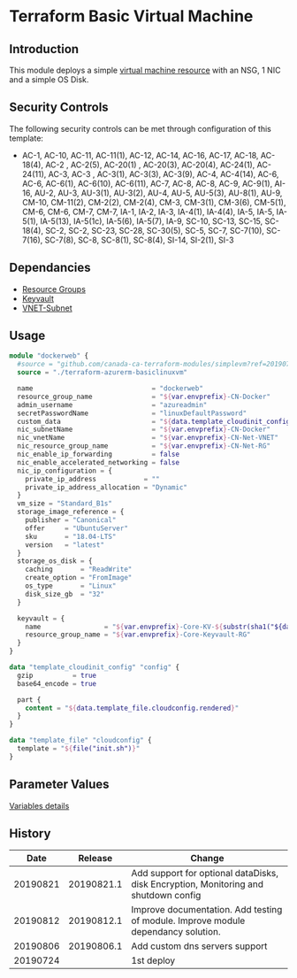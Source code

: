 # Terraform Basic Virtual Machine

## Introduction

This module deploys a simple [virtual machine resource](https://docs.microsoft.com/en-us/azure/templates/microsoft.compute/2019-03-01/virtualmachines) with an NSG, 1 NIC and a simple OS Disk.

## Security Controls

The following security controls can be met through configuration of this template:

* AC-1, AC-10, AC-11, AC-11(1), AC-12, AC-14, AC-16, AC-17, AC-18, AC-18(4), AC-2 , AC-2(5), AC-20(1) , AC-20(3), AC-20(4), AC-24(1), AC-24(11), AC-3, AC-3 , AC-3(1), AC-3(3), AC-3(9), AC-4, AC-4(14), AC-6, AC-6, AC-6(1), AC-6(10), AC-6(11), AC-7, AC-8, AC-8, AC-9, AC-9(1), AI-16, AU-2, AU-3, AU-3(1), AU-3(2), AU-4, AU-5, AU-5(3), AU-8(1), AU-9, CM-10, CM-11(2), CM-2(2), CM-2(4), CM-3, CM-3(1), CM-3(6), CM-5(1), CM-6, CM-6, CM-7, CM-7, IA-1, IA-2, IA-3, IA-4(1), IA-4(4), IA-5, IA-5, IA-5(1), IA-5(13), IA-5(1c), IA-5(6), IA-5(7), IA-9, SC-10, SC-13, SC-15, SC-18(4), SC-2, SC-2, SC-23, SC-28, SC-30(5), SC-5, SC-7, SC-7(10), SC-7(16), SC-7(8), SC-8, SC-8(1), SC-8(4), SI-14, SI-2(1), SI-3

## Dependancies

* [Resource Groups](https://github.com/canada-ca-azure-templates/resourcegroups/blob/master/readme.md)
* [Keyvault](https://github.com/canada-ca-azure-templates/keyvaults/blob/master/readme.md)
* [VNET-Subnet](https://github.com/canada-ca-azure-templates/vnet-subnet/blob/master/readme.md)

## Usage

```terraform
module "dockerweb" {
  #source = "github.com/canada-ca-terraform-modules/simplevm?ref=20190724.1"
  source = "./terraform-azurerm-basiclinuxvm"

  name                              = "dockerweb"
  resource_group_name               = "${var.envprefix}-CN-Docker"
  admin_username                    = "azureadmin"
  secretPasswordName                = "linuxDefaultPassword"
  custom_data                       = "${data.template_cloudinit_config.config.rendered}"
  nic_subnetName                    = "${var.envprefix}-CN-Docker"
  nic_vnetName                      = "${var.envprefix}-CN-Net-VNET"
  nic_resource_group_name           = "${var.envprefix}-CN-Net-RG"
  nic_enable_ip_forwarding          = false
  nic_enable_accelerated_networking = false
  nic_ip_configuration = {
    private_ip_address            = ""
    private_ip_address_allocation = "Dynamic"
  }
  vm_size = "Standard_B1s"
  storage_image_reference = {
    publisher = "Canonical"
    offer     = "UbuntuServer"
    sku       = "18.04-LTS"
    version   = "latest"
  }
  storage_os_disk = {
    caching       = "ReadWrite"
    create_option = "FromImage"
    os_type       = "Linux"
    disk_size_gb  = "32"
  }

  keyvault = {
    name                = "${var.envprefix}-Core-KV-${substr(sha1("${data.azurerm_client_config.current.subscription_id}${var.envprefix}-Core-Keyvault-RG"), 0, 8)}"
    resource_group_name = "${var.envprefix}-Core-Keyvault-RG"
  }
}

data "template_cloudinit_config" "config" {
  gzip          = true
  base64_encode = true

  part {
    content = "${data.template_file.cloudconfig.rendered}"
  }
}

data "template_file" "cloudconfig" {
  template = "${file("init.sh")}"
}
```

## Parameter Values

[Variables details](variables.tf)

## History

| Date     | Release    | Change                                                                              |
| -------- | ---------- | ----------------------------------------------------------------------------------- |
| 20190821 | 20190821.1 | Add support for optional dataDisks, disk Encryption, Monitoring and shutdown config |
| 20190812 | 20190812.1 | Improve documentation. Add testing of module. Improve module dependancy solution.   |
| 20190806 | 20190806.1 | Add custom dns servers support                                                      |
| 20190724 |            | 1st deploy                                                                          |
